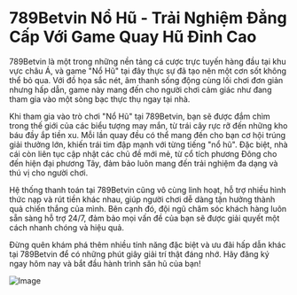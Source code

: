 # 789Betvin Nổ Hũ - Trải Nghiệm Đẳng Cấp Với Game Quay Hũ Đỉnh Cao

789Betvin là một trong những nền tảng cá cược trực tuyến hàng đầu tại khu vực châu Á, và game "Nổ Hũ" tại đây thực sự đã tạo nên một cơn sốt không thể bỏ qua. Với đồ họa sắc nét, âm thanh sống động cùng lối chơi đơn giản nhưng hấp dẫn, game này mang đến cho người chơi cảm giác như đang tham gia vào một sòng bạc thực thụ ngay tại nhà.

Khi tham gia vào trò chơi "Nổ Hũ" tại 789Betvin, bạn sẽ được đắm chìm trong thế giới của các biểu tượng may mắn, từ trái cây rực rỡ đến những kho báu đầy ắp tiền xu. Mỗi lần quay đều có thể mang đến cho bạn cơ hội trúng giải thưởng lớn, khiến trái tim đập mạnh với từng tiếng "nổ hũ". Đặc biệt, nhà cái còn liên tục cập nhật các chủ đề mới mẻ, từ cổ tích phương Đông cho đến hiện đại phương Tây, đảm bảo luôn mang đến trải nghiệm đa dạng và thú vị cho người chơi.

Hệ thống thanh toán tại 789Betvin cũng vô cùng linh hoạt, hỗ trợ nhiều hình thức nạp và rút tiền khác nhau, giúp người chơi dễ dàng tận hưởng thành quả chiến thắng của mình. Bên cạnh đó, đội ngũ chăm sóc khách hàng luôn sẵn sàng hỗ trợ 24/7, đảm bảo mọi vấn đề của bạn sẽ được giải quyết một cách nhanh chóng và hiệu quả.

Đừng quên khám phá thêm nhiều tính năng đặc biệt và ưu đãi hấp dẫn khác tại 789Betvin để có những phút giây giải trí thật đáng nhớ. Hãy đăng ký ngay hôm nay và bắt đầu hành trình săn hũ của bạn!

![Image](https://github.com/user-attachments/assets/bd51ea9f-0666-407b-a7a7-98ead6de688c)